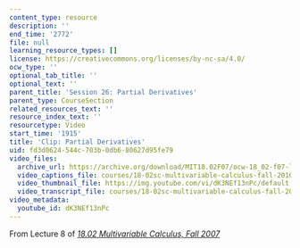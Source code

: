 ```yaml
---
content_type: resource
description: ''
end_time: '2772'
file: null
learning_resource_types: []
license: https://creativecommons.org/licenses/by-nc-sa/4.0/
ocw_type: ''
optional_tab_title: ''
optional_text: ''
parent_title: 'Session 26: Partial Derivatives'
parent_type: CourseSection
related_resources_text: ''
resource_index_text: ''
resourcetype: Video
start_time: '1915'
title: 'Clip: Partial Derivatives'
uid: fd3d0624-544c-703b-0db6-80627d95fe79
video_files:
  archive_url: https://archive.org/download/MIT18.02F07/ocw-18_02-f07-lec08_300k.mp4
  video_captions_file: courses/18-02sc-multivariable-calculus-fall-2010/dK3NEf13nPc_captions.vtt
  video_thumbnail_file: https://img.youtube.com/vi/dK3NEf13nPc/default.jpg
  video_transcript_file: courses/18-02sc-multivariable-calculus-fall-2010/dK3NEf13nPc_transcript.pdf
video_metadata:
  youtube_id: dK3NEf13nPc
---
```


From Lecture 8 of [_18.02 Multivariable Calculus, Fall 2007_](/courses/18-02-multivariable-calculus-fall-2007/video_galleries/video-lectures)

